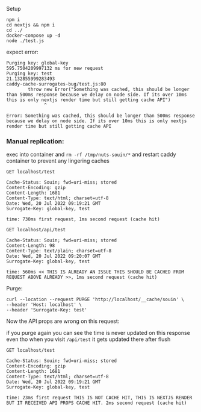 Setup

```
npm i
cd nextjs && npm i
cd ../
docker-compose up -d
node ./test.js
```

expect error: 
```
Purging key: global-key
595.7504209997132 ms for new request
Purging key: test
21.132855999283493
caddy-cache-surrogates-bug/test.js:80
        throw new Error("Something was cached, this should be longer than 500ms response because we delay on node side. If its over 10ms this is only nextjs render time but still getting cache API")
              ^

Error: Something was cached, this should be longer than 500ms response because we delay on node side. If its over 10ms this is only nextjs render time but still getting cache API
```


### Manual replication:

exec into container and `rm -rf /tmp/nuts-souin/*` and restart caddy container to prevent any
lingering caches

```
GET localhost/test

Cache-Status: Souin; fwd=uri-miss; stored
Content-Encoding: gzip
Content-Length: 1681
Content-Type: text/html; charset=utf-8
Date: Wed, 20 Jul 2022 09:19:21 GMT
Surrogate-Key: global-key, test

time: 730ms first request, 1ms second request (cache hit)
```

```
GET localhost/api/test

Cache-Status: Souin; fwd=uri-miss; stored
Content-Length: 98
Content-Type: text/plain; charset=utf-8
Date: Wed, 20 Jul 2022 09:20:07 GMT
Surrogate-Key: global-key, test

time: 560ms << THIS IS ALREADY AN ISSUE THIS SHOULD BE CACHED FROM REQUEST ABOVE ALREADY >>, 1ms second request (cache hit)
```

Purge:

```
curl --location --request PURGE 'http://localhost/__cache/souin' \
--header 'Host: localhost' \
--header 'Surrogate-Key: test'
```

Now the API props are wrong on this request:

if you purge again you can see the time is never updated on this response even tho when you visit `/api/test` it gets updated there after flush

```
GET localhost/test

Cache-Status: Souin; fwd=uri-miss; stored
Content-Encoding: gzip
Content-Length: 1681
Content-Type: text/html; charset=utf-8
Date: Wed, 20 Jul 2022 09:19:21 GMT
Surrogate-Key: global-key, test

time: 23ms first request THIS IS NOT CACHE HIT, THIS IS NEXTJS RENDER BUT IT RECEIVED API PROPS CACHE HIT. 2ms second request (cache hit)
```
